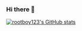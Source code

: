 ### Hi there 👋

<!--
**rootboy123/rootboy123** is a ✨ _special_ ✨ repository because its `README.md` (this file) appears on your GitHub profile.

Here are some ideas to get you started:

- 🔭 I’m currently working on ...
- 🌱 I’m currently learning ...
- 👯 I’m looking to collaborate on ...
- 🤔 I’m looking for help with ...
- 💬 Ask me about ...
- 📫 How to reach me: ...
- 😄 Pronouns: ...
- ⚡ Fun fact: ...
-->

[![rootboy123's GitHub stats](https://github-readme-stats.vercel.app/api?username=rootboy123&show_icons=true&theme=radical)](https://rootboy123.github.io/)


